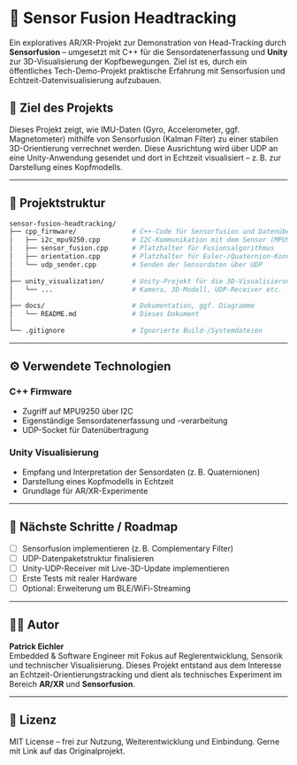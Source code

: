 # 🧠 Sensor Fusion Headtracking

Ein exploratives AR/XR-Projekt zur Demonstration von Head-Tracking durch **Sensorfusion** – umgesetzt mit C++ für die Sensordatenerfassung und **Unity** zur 3D-Visualisierung der Kopfbewegungen. Ziel ist es, durch ein öffentliches Tech-Demo-Projekt praktische Erfahrung mit Sensorfusion und Echtzeit-Datenvisualisierung aufzubauen.

## 🎯 Ziel des Projekts

Dieses Projekt zeigt, wie IMU-Daten (Gyro, Accelerometer, ggf. Magnetometer) mithilfe von Sensorfusion (Kalman Filter) zu einer stabilen 3D-Orientierung verrechnet werden. Diese Ausrichtung wird über UDP an eine Unity-Anwendung gesendet und dort in Echtzeit visualisiert – z. B. zur Darstellung eines Kopfmodells.

---

## 🧱 Projektstruktur

```bash
sensor-fusion-headtracking/
├── cpp_firmware/              # C++-Code für Sensorfusion und Datenübertragung
│   ├── i2c_mpu9250.cpp        # I2C-Kommunikation mit dem Sensor (MPU9250)
│   ├── sensor_fusion.cpp      # Platzhalter für Fusionsalgorithmus
│   ├── orientation.cpp        # Platzhalter für Euler-/Quaternion-Konvertierung
│   └── udp_sender.cpp         # Senden der Sensordaten über UDP
│
├── unity_visualization/       # Unity-Projekt für die 3D-Visualisierung
│   └── ...                    # Kamera, 3D-Modell, UDP-Receiver etc.
│
├── docs/                      # Dokumentation, ggf. Diagramme
│   └── README.md              # Dieses Dokument
│
└── .gitignore                 # Ignorierte Build-/Systemdateien
```

---

## ⚙️ Verwendete Technologien

### C++ Firmware
- Zugriff auf MPU9250 über I2C
- Eigenständige Sensordatenerfassung und -verarbeitung
- UDP-Socket für Datenübertragung

### Unity Visualisierung
- Empfang und Interpretation der Sensordaten (z. B. Quaternionen)
- Darstellung eines Kopfmodells in Echtzeit
- Grundlage für AR/XR-Experimente

---

## 🚀 Nächste Schritte / Roadmap

- [ ] Sensorfusion implementieren (z. B. Complementary Filter)
- [ ] UDP-Datenpaketstruktur finalisieren
- [ ] Unity-UDP-Receiver mit Live-3D-Update implementieren
- [ ] Erste Tests mit realer Hardware
- [ ] Optional: Erweiterung um BLE/WiFi-Streaming

---

## 👨‍💻 Autor

**Patrick Eichler**  
Embedded & Software Engineer mit Fokus auf Reglerentwicklung, Sensorik und technischer Visualisierung. Dieses Projekt entstand aus dem Interesse an Echtzeit-Orientierungstracking und dient als technisches Experiment im Bereich **AR/XR** und **Sensorfusion**.


---

## 📄 Lizenz

MIT License – frei zur Nutzung, Weiterentwicklung und Einbindung. Gerne mit Link auf das Originalprojekt.

